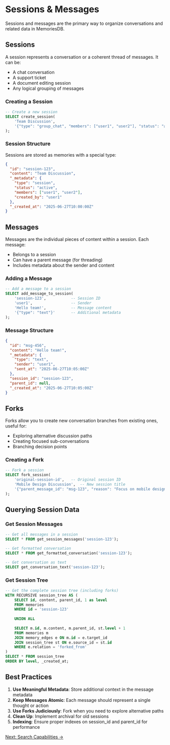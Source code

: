 # Sessions & Messages

Sessions and messages are the primary way to organize conversations and related data in MemoriesDB.

## Sessions

A session represents a conversation or a coherent thread of messages. It can be:
- A chat conversation
- A support ticket
- A document editing session
- Any logical grouping of messages

### Creating a Session

```sql
-- Create a new session
SELECT create_session(
    'Team Discussion', 
    '{"type": "group_chat", "members": ["user1", "user2"], "status": "active"}'
);
```

### Session Structure

Sessions are stored as memories with a special type:

```json
{
  "id": "session-123",
  "content": "Team Discussion",
  "_metadata": {
    "type": "session",
    "status": "active",
    "members": ["user1", "user2"],
    "created_by": "user1"
  },
  "_created_at": "2025-06-27T10:00:00Z"
}
```

## Messages

Messages are the individual pieces of content within a session. Each message:
- Belongs to a session
- Can have a parent message (for threading)
- Includes metadata about the sender and content

### Adding a Message

```sql
-- Add a message to a session
SELECT add_message_to_session(
    'session-123',           -- Session ID
    'user1',                 -- Sender
    'Hello team!',           -- Message content
    '{"type": "text"}'       -- Additional metadata
);
```

### Message Structure

```json
{
  "id": "msg-456",
  "content": "Hello team!",
  "_metadata": {
    "type": "text",
    "sender": "user1",
    "sent_at": "2025-06-27T10:05:00Z"
  },
  "session_id": "session-123",
  "parent_id": null,
  "_created_at": "2025-06-27T10:05:00Z"
}
```

## Forks

Forks allow you to create new conversation branches from existing ones, useful for:
- Exploring alternative discussion paths
- Creating focused sub-conversations
- Branching decision points

### Creating a Fork

```sql
-- Fork a session
SELECT fork_session(
    'original-session-id',   -- Original session ID
    'Mobile Design Discussion',  -- New session title
    '{"parent_message_id": "msg-123", "reason": "Focus on mobile design"}'  -- Metadata
);
```

## Querying Session Data

### Get Session Messages

```sql
-- Get all messages in a session
SELECT * FROM get_session_messages('session-123');

-- Get formatted conversation
SELECT * FROM get_formatted_conversation('session-123');

-- Get conversation as text
SELECT get_conversation_text('session-123');
```

### Get Session Tree

```sql
-- Get the complete session tree (including forks)
WITH RECURSIVE session_tree AS (
    SELECT id, content, parent_id, 1 as level
    FROM memories
    WHERE id = 'session-123'
    
    UNION ALL
    
    SELECT m.id, m.content, m.parent_id, st.level + 1
    FROM memories m
    JOIN memory_edges e ON m.id = e.target_id
    JOIN session_tree st ON e.source_id = st.id
    WHERE e.relation = 'forked_from'
)
SELECT * FROM session_tree
ORDER BY level, _created_at;
```

## Best Practices

1. **Use Meaningful Metadata**: Store additional context in the message metadata
2. **Keep Messages Atomic**: Each message should represent a single thought or action
3. **Use Forks Judiciously**: Fork when you need to explore alternative paths
4. **Clean Up**: Implement archival for old sessions
5. **Indexing**: Ensure proper indexes on session_id and parent_id for performance

[Next: Search Capabilities →](./search.md)
